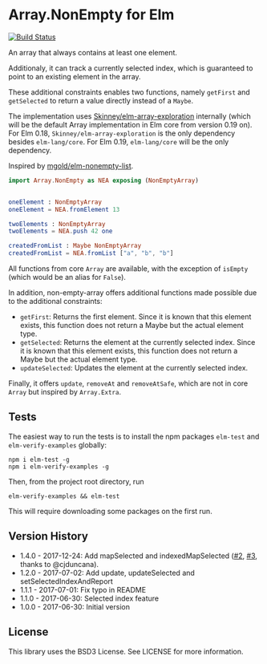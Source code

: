 # Array.NonEmpty for Elm
[![Build Status](https://travis-ci.org/basti1302/elm-non-empty-array.svg?branch=master)](https://travis-ci.org/basti1302/elm-non-empty-array)

An array that always contains at least one element.

Additionaly, it can track a currently selected index, which is guaranteed to
point to an existing element in the array.

These additional constraints enables two functions, namely `getFirst` and
`getSelected` to return a value directly instead of a `Maybe`.

The implementation uses [Skinney/elm-array-exploration](http://package.elm-lang.org/packages/Skinney/elm-array-exploration/latest) internally (which will be the default Array implementation in Elm core from version 0.19 on). For Elm 0.18, `Skinney/elm-array-exploration` is the only dependency besides `elm-lang/core`. For Elm 0.19, `elm-lang/core` will be the only dependency.

Inspired by [mgold/elm-nonempty-list](http://package.elm-lang.org/packages/mgold/elm-nonempty-list/latest).

````elm
import Array.NonEmpty as NEA exposing (NonEmptyArray)


oneElement : NonEmptyArray
oneElement = NEA.fromElement 13

twoElements : NonEmptyArray
twoElements = NEA.push 42 one

createdFromList : Maybe NonEmptyArray
createdFromList = NEA.fromList ["a", "b", "b"]
````

All functions from core `Array` are available, with the exception of `isEmpty` (which would be an alias for `False`).

In addition, non-empty-array offers additional functions made possible due to the additional constraints:

* `getFirst`: Returns the first element. Since it is known that this element exists, this function does not return a Maybe but the actual element type.
* `getSelected`: Returns the element at the currently selected index. Since it is known that this element exists, this function does not return a Maybe but the actual element type.
* `updateSelected`: Updates the element at the currently selected index.


Finally, it offers `update`, `removeAt` and `removeAtSafe`, which are not in core `Array` but inspired by `Array.Extra`.


## Tests

The easiest way to run the tests is to install the npm packages `elm-test` and `elm-verify-examples` globally:

```
npm i elm-test -g
npm i elm-verify-examples -g
```

Then, from the project root directory, run

```
elm-verify-examples && elm-test
```

This will require downloading some packages on the first run.

## Version History

* 1.4.0 - 2017-12-24: Add mapSelected and indexedMapSelected ([#2](https://github.com/basti1302/elm-non-empty-array/issues/2), [#3](https://github.com/basti1302/elm-non-empty-array/pull/3), thanks to @cjduncana).
* 1.2.0 - 2017-07-02: Add update, updateSelected and setSelectedIndexAndReport
* 1.1.1 - 2017-07-01: Fix typo in README
* 1.1.0 - 2017-06-30: Selected index feature
* 1.0.0 - 2017-06-30: Initial version

## License

This library uses the BSD3 License. See LICENSE for more information.
